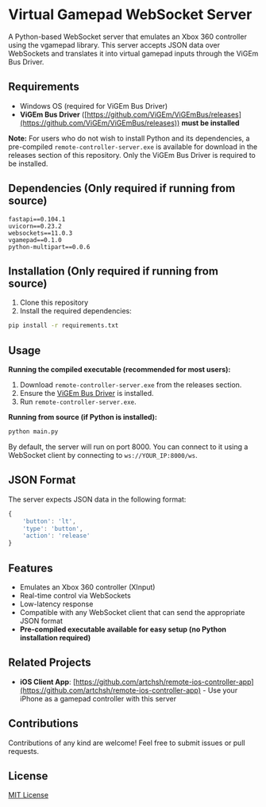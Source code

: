 # Virtual Gamepad WebSocket Server

A Python-based WebSocket server that emulates an Xbox 360 controller using the vgamepad library. This server accepts JSON data over WebSockets and translates it into virtual gamepad inputs through the ViGEm Bus Driver.

## Requirements

- Windows OS (required for ViGEm Bus Driver)
- **ViGEm Bus Driver** ([https://github.com/ViGEm/ViGEmBus/releases](https://github.com/ViGEm/ViGEmBus/releases)) **must be installed**

**Note:** For users who do not wish to install Python and its dependencies, a pre-compiled `remote-controller-server.exe` is available for download in the releases section of this repository. Only the ViGEm Bus Driver is required to be installed.

## Dependencies (Only required if running from source)

```
fastapi==0.104.1
uvicorn==0.23.2
websockets==11.0.3
vgamepad==0.1.0
python-multipart==0.0.6
```

## Installation (Only required if running from source)

1. Clone this repository
2. Install the required dependencies:

```bash
pip install -r requirements.txt
```

## Usage

**Running the compiled executable (recommended for most users):**

1. Download `remote-controller-server.exe` from the releases section.
2. Ensure the [ViGEm Bus Driver](https://github.com/ViGEm/ViGEmBus/releases) is installed.
3. Run `remote-controller-server.exe`.

**Running from source (if Python is installed):**

```bash
python main.py
```

By default, the server will run on port 8000. You can connect to it using a WebSocket client by connecting to `ws://YOUR_IP:8000/ws`.

## JSON Format

The server expects JSON data in the following format:

```js
{
    'button': 'lt',
    'type': 'button',
    'action': 'release'
}
```

## Features

- Emulates an Xbox 360 controller (XInput)
- Real-time control via WebSockets
- Low-latency response
- Compatible with any WebSocket client that can send the appropriate JSON format
- **Pre-compiled executable available for easy setup (no Python installation required)**

## Related Projects

- **iOS Client App**: [https://github.com/artchsh/remote-ios-controller-app](https://github.com/artchsh/remote-ios-controller-app) - Use your iPhone as a gamepad controller with this server

## Contributions

Contributions of any kind are welcome! Feel free to submit issues or pull requests.

## License

[MIT License](LICENSE)

